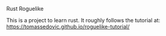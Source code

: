 Rust Roguelike

This is a project to learn rust. It roughly follows the tutorial at: https://tomassedovic.github.io/roguelike-tutorial/